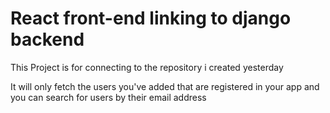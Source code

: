 # React front-end linking to django backend

This Project is for connecting to the repository i created yesterday

It will only fetch the users you've added that are registered in your app and you can search for users by their email address
